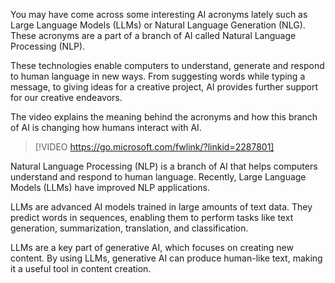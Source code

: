 You may have come across some interesting AI acronyms lately such as Large Language Models (LLMs) or Natural Language Generation (NLG). These acronyms are a part of a branch of AI called Natural Language Processing (NLP). 

These technologies enable computers to understand, generate and respond to human language in new ways. From suggesting words while typing a message, to giving ideas for a creative project, AI provides further support for our creative endeavors. 

The video explains the meaning behind the acronyms and how this branch of AI is changing how humans interact with AI. 

> [!VIDEO https://go.microsoft.com/fwlink/?linkid=2287801]

Natural Language Processing (NLP) is a branch of AI that helps computers understand and respond to human language. Recently, Large Language Models (LLMs) have improved NLP applications.

LLMs are advanced AI models trained in large amounts of text data. They predict words in sequences, enabling them to perform tasks like text generation, summarization, translation, and classification.

LLMs are a key part of generative AI, which focuses on creating new content. By using LLMs, generative AI can produce human-like text, making it a useful tool in content creation.
